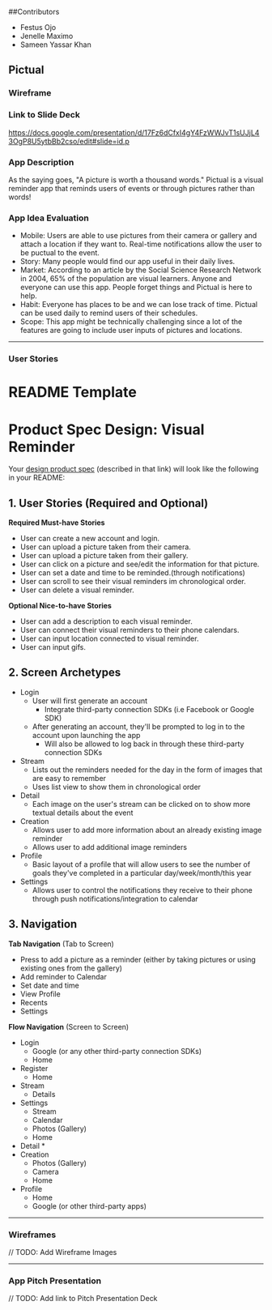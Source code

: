 ##Contributors
* Festus Ojo
* Jenelle Maximo
* Sameen Yassar Khan
## Pictual

### Wireframe


### Link to Slide Deck 
https://docs.google.com/presentation/d/17Fz6dCfxI4gY4FzWWJvT1sUJjL43OgP8U5ytbBb2cso/edit#slide=id.p

### App Description
As the saying goes, "A picture is worth a thousand words." Pictual is a visual reminder app that reminds users of events or through pictures rather than words!

### App Idea Evaluation
- Mobile: Users are able to use pictures from their camera or gallery and attach a location if they want to. Real-time notifications allow the user to be puctual to the event.
- Story: Many people would find our app useful in their daily lives.
- Market: According to an article by the Social Science Research Network in 2004, 65% of the population are visual learners. Anyone and everyone can use this app. People forget things and Pictual is here to help.
- Habit: Everyone has places to be and we can lose track of time. Pictual can be used daily to remind users of their schedules.
- Scope: This app might be technically challenging since a lot of the features are going to include user inputs of pictures and locations.

---

### User Stories

# README Template
# Product Spec Design: Visual Reminder
Your [design product spec](https://hackmd.io/SR5ovxoOTQ6cCrvQ33qnGw?edit) (described in that link) will look like the following in your README:

## 1. User Stories (Required and Optional)

**Required Must-have Stories**

 * User can create a new account and login.
 * User can upload a picture taken from their camera.
 * User can upload a picture taken from their gallery.
 * User can click on a picture and see/edit the information for that picture.
 * User can set a date and time to be reminded.(through notifications)
 * User can scroll to see their visual reminders im chronological order.
 * User can delete a visual reminder.


**Optional Nice-to-have Stories**

 * User can add a description to each visual reminder.
 * User can connect their visual reminders to their phone calendars.
 * User can input location connected to visual reminder.
 * User can input gifs.
 

## 2. Screen Archetypes

 * Login
   * User will first generate an account
       * Integrate third-party connection SDKs (i.e Facebook or Google SDK)
   * After generating an account, they'll be prompted to log in to the account upon launching the app
       * Will also be allowed to log back in through these third-party connection SDKs
 * Stream
   * Lists out the reminders needed for the day in the form of images that are easy to remember 
   * Uses list view to show them in chronological order
 * Detail
   * Each image on the user's stream can be clicked on to show more textual details about the event
 * Creation
   * Allows user to add more information about an already existing image reminder
   * Allows user to add additional image reminders
 * Profile
   * Basic layout of a profile that will allow users to see the number of goals they've completed in a particular    day/week/month/this year
 * Settings
   * Allows user to control the notifications they receive to their phone through push notifications/integration    to calendar


## 3. Navigation

**Tab Navigation** (Tab to Screen)

 * Press to add a picture as a reminder (either by taking pictures or using existing ones from the gallery)
 * Add reminder to Calendar
 * Set date and time
 * View Profile
 * Recents
 * Settings

**Flow Navigation** (Screen to Screen)

 * Login
   * Google (or any other third-party connection SDKs)
   * Home
 * Register
   * Home
 * Stream
   * Details
 * Settings
   * Stream
   * Calendar
   * Photos (Gallery)
   * Home
 * Detail
   * 
 * Creation
   * Photos (Gallery)
   * Camera
   * Home
 * Profile
   * Home
   * Google (or other third-party apps)

---

### Wireframes
// TODO: Add Wireframe Images

---

### App Pitch Presentation
// TODO: Add link to Pitch Presentation Deck
